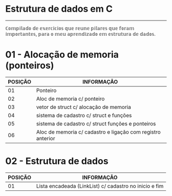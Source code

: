 # Estrutura de dados em C
---------------------------------------------------------------------------------------------------------------

ℂ𝕠𝕞𝕡𝕚𝕝𝕒𝕕𝕠 𝕕𝕖 𝕖𝕩𝕖𝕣𝕔𝕚𝕔𝕚𝕠𝕤 𝕢𝕦𝕖 𝕣𝕖𝕦𝕟𝕖 𝕡𝕚𝕝𝕒𝕣𝕖𝕤 𝕢𝕦𝕖 𝕗𝕠𝕣𝕒𝕞 𝕚𝕞𝕡𝕠𝕣𝕥𝕒𝕟𝕥𝕖𝕤, 𝕡𝕒𝕣𝕒 𝕠 𝕞𝕖𝕦 𝕒𝕡𝕣𝕖𝕟𝕕𝕚𝕫𝕒𝕕𝕠 𝕖𝕞 𝕖𝕤𝕥𝕣𝕦𝕥𝕦𝕣𝕒 𝕕𝕖 𝕕𝕒𝕕𝕠𝕤.



# 01 - Alocação de memoria (ponteiros)

POSIÇÃO   | INFORMAÇÃO
--------- | --------
01        | Ponteiro
02        | Aloc de memoria c/ ponteiro
03        | vetor de struct c/ alocação de memoria
04        | sistema de cadastro c/ struct e funções
05        | sistema de cadastro c/ struct funções e ponteiros
06        | Aloc de memoria c/ cadastro e ligação com registro anterior


# 02 - Estrutura de dados 


POSIÇÃO  | INFORMAÇÃO
-------- | ---------- 
01       | Lista encadeada (LinkList) c/ cadastro no inicio e fim 
